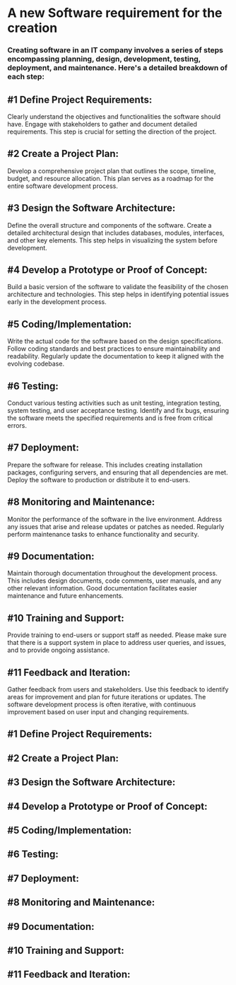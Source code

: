 # A new Software requirement for the creation

### Creating software in an IT company involves a series of steps encompassing planning, design, development, testing, deployment, and maintenance. Here's a detailed breakdown of each step:
 
## #1 Define Project Requirements:
  Clearly understand the objectives and functionalities the software should have. Engage with stakeholders to gather and document detailed requirements. This step is crucial for setting the direction of the project.

  

## #2 Create a Project Plan:
  Develop a comprehensive project plan that outlines the scope, timeline, budget, and resource allocation. This plan serves as a roadmap for the entire software development process.

  

## #3 Design the Software Architecture:
  Define the overall structure and components of the software. Create a detailed architectural design that includes databases, modules, interfaces, and other key elements. This step helps in visualizing the system before development.

  

## #4 Develop a Prototype or Proof of Concept:
 Build a basic version of the software to validate the feasibility of the chosen architecture and technologies. This step helps in identifying potential issues early in the development process.

  

## #5 Coding/Implementation:
 Write the actual code for the software based on the design specifications. Follow coding standards and best practices to ensure maintainability and readability. Regularly update the documentation to keep it aligned with the evolving codebase.

  

## #6 Testing:
  Conduct various testing activities such as unit testing, integration testing, system testing, and user acceptance testing. Identify and fix bugs, ensuring the software meets the specified requirements and is free from critical errors.

  

## #7 Deployment:
  Prepare the software for release. This includes creating installation packages, configuring servers, and ensuring that all dependencies are met. Deploy the software to production or distribute it to end-users.

  

## #8 Monitoring and Maintenance:
  Monitor the performance of the software in the live environment. Address any issues that arise and release updates or patches as needed. Regularly perform maintenance tasks to enhance functionality and security.

  

## #9 Documentation:
  Maintain thorough documentation throughout the development process. This includes design documents, code comments, user manuals, and any other relevant information. Good documentation facilitates easier maintenance and future enhancements.

  

## #10 Training and Support:
  Provide training to end-users or support staff as needed. Please make sure that there is a support system in place to address user queries, and issues, and to provide ongoing assistance.

  

## #11 Feedback and Iteration:
  Gather feedback from users and stakeholders. Use this feedback to identify areas for improvement and plan for future iterations or updates. The software development process is often iterative, with continuous improvement based on user input and changing requirements.

  


## #1 Define Project Requirements:

## #2 Create a Project Plan:

## #3 Design the Software Architecture:

## #4 Develop a Prototype or Proof of Concept:

## #5 Coding/Implementation:

## #6 Testing:

## #7 Deployment:

## #8 Monitoring and Maintenance:

## #9 Documentation:

## #10 Training and Support:

## #11 Feedback and Iteration:
